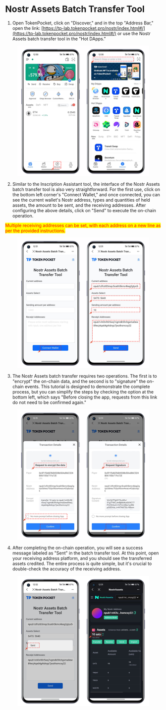 # Nostr Assets Batch Transfer Tool

1. Open TokenPocket, click on "Discover," and in the top "Address Bar," open the link: [https://tp-lab.tokenpocket.pro/nostr/index.html#/](https://tp-lab.tokenpocket.pro/nostr/index.html#/) or use the Nostr Assets batch transfer tool in the "Hot DApps."

<figure><img src="../../.gitbook/assets/1.png" alt=""><figcaption></figcaption></figure>

2. Similar to the Inscription Assistant tool, the interface of the Nostr Assets batch transfer tool is also very straightforward. For the first use, click on the bottom left corner's "Connect Wallet," and once connected, you can see the current wallet's Nostr address, types and quantities of held assets, the amount to be sent, and the receiving addresses. After configuring the above details, click on "Send" to execute the on-chain operation.

<mark style="color:red;">Multiple receiving addresses can be set, with each address on a new line as per the provided instructions.</mark>

<figure><img src="../../.gitbook/assets/2.png" alt=""><figcaption></figcaption></figure>

3. The Nostr Assets batch transfer requires two operations. The first is to "encrypt" the on-chain data, and the second is to "signature" the on-chain events. This tutorial is designed to demonstrate the complete process, but you can simplify the steps by checking the option at the bottom left, which says "Before closing the app, requests from this link do not need to be confirmed again."

<figure><img src="../../.gitbook/assets/3.png" alt=""><figcaption></figcaption></figure>

4. After completing the on-chain operation, you will see a success message labeled as "Sent" in the batch transfer tool. At this point, open your receiving address platform, and you should see the transferred assets credited. The entire process is quite simple, but it's crucial to double-check the accuracy of the receiving address.

<figure><img src="../../.gitbook/assets/4.png" alt=""><figcaption></figcaption></figure>
